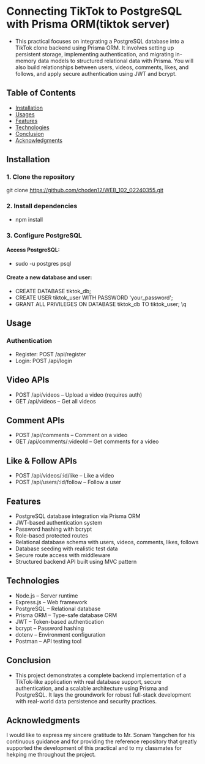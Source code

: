 # Connecting TikTok to PostgreSQL with Prisma ORM(tiktok server)
- This practical focuses on integrating a PostgreSQL database into a TikTok clone backend using Prisma ORM. It involves setting up persistent storage, implementing authentication, and migrating in-memory data models to structured relational data with Prisma. You will also build relationships between users, videos, comments, likes, and follows, and apply secure authentication using JWT and bcrypt.

## Table of Contents

- [Installation](#installation)
- [Usages](#usages)
- [Features](#features)
- [Technologies](#technologies)
- [Conclusion](#conclusion)
- [Acknowledgments](#acknowledgments)

## Installation
### 1. Clone the repository
git clone <https://github.com/choden12/WEB_102_02240355.git>

### 2. Install dependencies
- npm install

### 3. Configure PostgreSQL
#### Access PostgreSQL:
- sudo -u postgres psql
#### Create a new database and user:
- CREATE DATABASE tiktok_db;
- CREATE USER tiktok_user WITH PASSWORD 'your_password';
- GRANT ALL PRIVILEGES ON DATABASE tiktok_db TO tiktok_user;
\q

##  Usage
### Authentication
- Register: POST /api/register
- Login: POST /api/login
## Video APIs
- POST /api/videos – Upload a video (requires auth)
- GET /api/videos – Get all videos
## Comment APIs
- POST /api/comments – Comment on a video
- GET /api/comments/:videoId – Get comments for a video
## Like & Follow APIs
- POST /api/videos/:id/like – Like a video
- POST /api/users/:id/follow – Follow a user

## Features
- PostgreSQL database integration via Prisma ORM
- JWT-based authentication system
- Password hashing with bcrypt
- Role-based protected routes
- Relational database schema with users, videos, comments, likes, follows
- Database seeding with realistic test data
- Secure route access with middleware
- Structured backend API built using MVC pattern

## Technologies
- Node.js – Server runtime
- Express.js – Web framework
- PostgreSQL – Relational database
- Prisma ORM – Type-safe database ORM
- JWT – Token-based authentication
- bcrypt – Password hashing
- dotenv – Environment configuration
- Postman – API testing tool 

## Conclusion
- This project demonstrates a complete backend implementation of a TikTok-like application with real database support, secure authentication, and a scalable architecture using Prisma and PostgreSQL. It lays the groundwork for robust full-stack development with real-world data persistence and security practices.

## Acknowledgments
I would like to express my sincere gratitude to Mr. Sonam Yangchen for his continuous guidance and for providing the reference repository that greatly supported the development of this practical and to my classmates for hekping me throughout the project.